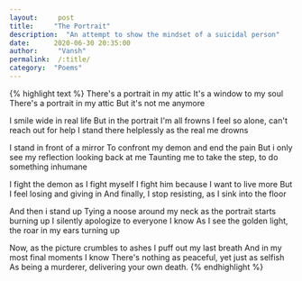 ```yaml
---
layout:     post
title:     "The Portrait"
description:  "An attempt to show the mindset of a suicidal person"
date:      2020-06-30 20:35:00
author:     "Vansh"
permalink:  /:title/
category:  "Poems"
---
```


{% highlight text %}
There's a portrait in my attic
It's a window to my soul
There's a portrait in my attic
But it's not me anymore

I smile wide in real life
But in the portrait I'm all frowns
I feel so alone, can't reach out for help
I stand there helplessly as the real me drowns

I stand in front of a mirror
To confront my demon and end the pain
But i only see my reflection looking back at me
Taunting me to take the step, to do something inhumane

I fight the demon as I fight myself
I fight him because I want to live more
But I feel losing and giving in
And finally, I stop resisting, as I sink into the floor

And then i stand up
Tying a noose around my neck as the portrait starts burning up
I silently apologize to everyone I know
As I see the golden light, the roar in my ears turning up

Now, as the picture crumbles to ashes
I puff out my last breath
And in my most final moments I know
There's nothing as peaceful, yet just as selfish
As being a murderer, delivering your own death.
{% endhighlight %}
